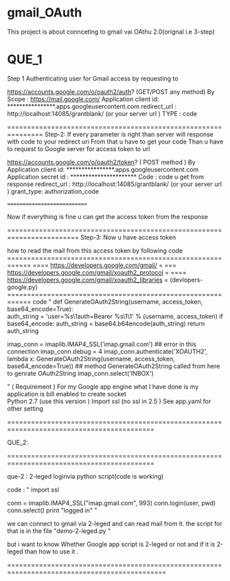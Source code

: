 gmail_OAuth
===========
This project is about connceting to gmail vai OAthu 2.0(orignal i.e 3-step)

QUE_1
==============================================================
Step 1
Authenticating user for Gmail access by requesting to

https://accounts.google.com/o/oauth2/auth?   (GET/POST  any method)
By 
Scope : https://mail.google.com/
Application client id:  ****************.apps.googleusercontent.com
redirect_url :      http://localhost:14085/grantblank/    (or your server url )
TYPE : code

===============================================================
Step-2:
If every parameter is right than server will response with code to your redirect uri 
From that u have to get your code 
Than u have to request to Google server for access token  to url  

https://accounts.google.com/o/oauth2/token?  ( POST method )
By 
Application client id:  ****************.apps.googleusercontent.com
Application secret id : **********************
Code : code u get from response 
redirect_url :      http://localhost:14085/grantblank/    (or your server url )
grant_type:      authorization_code
        
  	==========================
Now if everything is fine u can get the access token from the response 
		
========================================================================
Step-3:
Now u have access token 

how to read the mail from this access token by following code
     ============================================================
     ==== https://developers.google.com/gmail/                  =
     ===  https://developers.google.com/gmail/xoauth2_protocol  =
	 ==== https://developers.google.com/gmail/xoauth2_libraries = (devlopers-google.py)
     ============================================================
code 
"
def GenerateOAuth2String(username, access_token, base64_encode=True):	 
auth_string = 'user=%s\1auth=Bearer %s\1\1' % (username, access_token)
  if base64_encode:
    auth_string = base64.b64encode(auth_string)
  return auth_string
  
  
imap_conn = imaplib.IMAP4_SSL('imap.gmail.com')  ## error in this connection
imap_conn.debug = 4
imap_conn.authenticate('XOAUTH2', lambda x: GenerateOAuth2String(username, access_token, base64_encode=True))   ## method GenerateOAuth2String called from here to genrate OAuth2String
imap_conn.select('INBOX')
  
"
( Requirement )
For my Google app engine what I have done is my application is bill enabled to create socket     
Python 2.7 (use this version )
Import ssl  (no ssl in 2.5 )
See  app.yaml  for other setting

===========================================================================================

QUE_2:

===========================================================================================

que-2 : 2-leged loginvia python script(code is working) 

code :
"
import ssl

conn = imaplib.IMAP4_SSL("imap.gmail.com", 993)
conn.login(user, pwd)
conn.select()
print "logged in"
"

we can connect to gmail via 2-leged and can read mail from it.
the script for that is in the file "demo-2-leged.py "

but i want to know 
Whether Google app script is 2-leged or not and if it is 2-leged than how to use it  .


==============================================================================================
